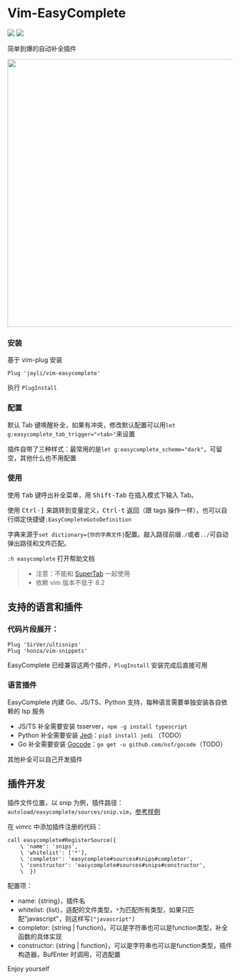 # Vim-EasyComplete

![](https://img.shields.io/badge/MacOS-available-brightgreen.svg) ![](https://img.shields.io/badge/license-MIT-blue.svg)

简单到爆的自动补全插件

<img src="https://gw.alicdn.com/imgextra/i4/O1CN01fz8bi11L9I81HjnfR_!!6000000001256-1-tps-843-448.gif" width=600>

### 安装

基于 vim-plug 安装

    Plug 'jayli/vim-easycomplete'

执行 `PlugInstall`

### 配置

默认 Tab 键唤醒补全，如果有冲突，修改默认配置可以用`let g:easycomplete_tab_trigger="<tab>"`来设置

插件自带了三种样式：最常用的是`let g:easycomplete_scheme="dark"`，可留空，其他什么也不用配置

### 使用

使用 <kbd>Tab</kbd> 键呼出补全菜单，用 <kbd>Shift-Tab</kbd> 在插入模式下输入 Tab。

使用 <kbd>Ctrl-]</kbd> 来跳转到变量定义，<kbd>Ctrl-t</kbd> 返回（跟 tags 操作一样），也可以自行绑定快捷键`:EasyCompleteGotoDefinition`

字典来源于`set dictionary={你的字典文件}`配置。敲入路径前缀`./`或者`../`可自动弹出路径和文件匹配。

`:h easycomplete` 打开帮助文档

> - 注意：不能和 [SuperTab](https://github.com/ervandew/supertab) 一起使用
> - 依赖 vim 版本不低于 8.2

## 支持的语言和插件

### 代码片段展开：

    Plug 'SirVer/ultisnips'
    Plug 'honza/vim-snippets'

EasyComplete 已经兼容这两个插件，`PlugInstall` 安装完成后直接可用

### 语言插件

EasyComplete 内建 Go、JS/TS、Python 支持，每种语言需要单独安装各自依赖的 lsp 服务

- JS/TS 补全需要安装 tsserver，`npm -g install typescript`
- Python 补全需要安装 [Jedi](https://pypi.org/project/jedi/)：`pip3 install jedi` （TODO）
- Go 补全需要安装 [Gocode](https://github.com/nsf/gocode)：`go get -u github.com/nsf/gocode`（TODO）

其他补全可以自己开发插件

## 插件开发

插件文件位置，以 snip 为例，插件路径：`autoload/easycomplete/sources/snip.vim`，[参考样例](https://github.com/jayli/vim-easycomplete/blob/master/autoload/easycomplete/sources/snips.vim)

在 vimrc 中添加插件注册的代码：

```
call easycomplete#RegisterSource({
    \ 'name': 'snips',
    \ 'whitelist': ['*'],
    \ 'completor': 'easycomplete#sources#snips#completor',
    \ 'constructor': 'easycomplete#sources#snips#constructor',
    \  })
```

配置项：

- name: {string}，插件名
- whitelist: {list}，适配的文件类型，`*`为匹配所有类型，如果只匹配"javascript"，则这样写`["javascript"]`
- completor: {string | function}，可以是字符串也可以是function类型，补全函数的具体实现
- constructor: {string | function}，可以是字符串也可以是function类型，插件构造器，BufEnter 时调用，可选配置

Enjoy yourself
